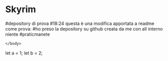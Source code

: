 # Skyrim
#depository di prova
#18:24 questa è una modifica apportata a readme come prova:
#ho preso la depository su github creata da me con all interno niente 
#praticmanete
<!DOCTYPE html>
<html lang="en">
    <head>
        <meta charset="UTF-8">
        <title>Hello GIT</title>
    </head>
    <body>

    </body>
</html>
let a = 1;
let b = 2;
